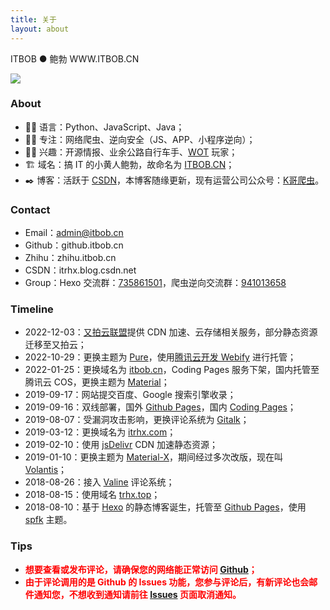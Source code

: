 ```yaml
---
title: 关于
layout: about
---
```


<div class="text-roll">
    <p>
        <span>ITBOB ● 鲍勃</span>
        WWW.ITBOB.CN
    </p>
</div>

![](https://cdn.itbob.cn/img/bob.png)

### About

- 👨‍💻 语言：Python、JavaScript、Java；
- 👨‍🎓 专注：网络爬虫、逆向安全（JS、APP、小程序逆向）；
- 🚴‍♀️ 兴趣：开源情报、业余公路自行车手、[WOT](https://wot.360.cn/) 玩家；
- 🏗️ 域名：搞 IT 的小黄人鲍勃，故命名为 [ITBOB.CN](https://www.itbob.cn/)；
- ✒️ 博客：活跃于 [CSDN](https://itrhx.blog.csdn.net/)，本博客随缘更新，现有运营公司公众号：[K哥爬虫](https://mp.weixin.qq.com/mp/appmsgalbum?action=getalbum&album_id=1996451898278608899)。

### Contact

- Email：[admin@itbob.cn](mailto:admin@itbob.cn)
- Github：github.itbob.cn
- Zhihu：zhihu.itbob.cn
- CSDN：itrhx.blog.csdn.net
- Group：Hexo 交流群：[735861501](https://jq.qq.com/?_wv=1027&k=Co8xooSK)，爬虫逆向交流群：[941013658](https://jq.qq.com/?_wv=1027&k=r2Pw3lPs)

### Timeline

- 2022-12-03：[又拍云联盟](https://www.upyun.com/league)提供 CDN 加速、云存储相关服务，部分静态资源迁移至又拍云；
- 2022-10-29：更换主题为 [Pure](https://github.com/renbaoshuo/hexo-theme-pure)，使用[腾讯云开发 Webify](https://webify.cloudbase.net/) 进行托管；
- 2022-01-25：更换域名为 [itbob.cn](https://www.itbob.cn/)，Coding Pages 服务下架，国内托管至腾讯云 COS，更换主题为 [Material](https://github.com/bollnh/hexo-theme-material)；
- 2019-09-17：网站提交百度、Google 搜索引擎收录；
- 2019-09-16：双线部署，国外 [Github Pages](https://pages.github.com/)，国内 [Coding Pages](https://coding.net/)；
- 2019-08-07：受漏洞攻击影响，更换评论系统为 [Gitalk](https://gitalk.github.io/)；
- 2019-03-12：更换域名为 [itrhx.com](https://www.itrhx.com/)；
- 2019-02-10：使用 [jsDelivr](https://www.jsdelivr.com/) CDN 加速静态资源；
- 2019-01-10：更换主题为 [Material-X](https://github.com/xaoxuu/hexo-theme-material-x)，期间经过多次改版，现在叫 [Volantis](https://github.com/volantis-x/hexo-theme-volantis)；
- 2018-08-26：接入 [Valine](https://valine.js.org/) 评论系统；
- 2018-08-15：使用域名 [trhx.top](trhx.top)；
- 2018-08-10：基于 [Hexo](https://hexo.io/) 的静态博客诞生，托管至 [Github Pages](https://pages.github.com/)，使用 [spfk](https://github.com/luuman/hexo-theme-spfk) 主题。

### Tips

- **<font color=red>想要查看或发布评论，请确保您的网络能正常访问 [Github](https://github.com/)；</font>**
- **<font color=red>由于评论调用的是 Github 的 Issues 功能，您参与评论后，有新评论也会邮件通知您，不想收到通知请前往 [Issues](https://github.com/TRHX/TRHX.github.io/issues) 页面取消通知。</font>**
